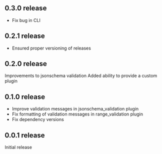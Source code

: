 ## 0.3.0 release

- Fix bug in CLI

## 0.2.1 release

- Ensured proper versioning of releases

## 0.2.0 release

Improvements to jsonschema validation
Added ability to provide a custom plugin

## 0.1.0 release

- Improve validation messages in jsonschema_validation plugin
- Fix formatting of validation messages in range_validation plugin
- Fix dependency versions

## 0.0.1 release

Initial release
